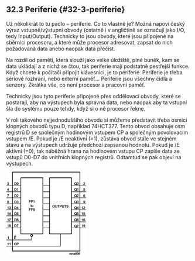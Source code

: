 ## 32.3 Periferie {#32-3-periferie}

Už několikrát to tu padlo – periferie. Co to vlastně je? Možná napoví český výraz vstupně/výstupní obvody (ostatně i v angličtině se označují jako I/O, tedy Input/Output). Technicky to jsou obvody, které jsou připojené na sběrnici procesoru, a které může procesor adresovat, zapsat do nich požadovaná data anebo naopak data přečíst.

Na rozdíl od paměti, která slouží jako velké úložiště, plné buněk, kam se data ukládají a z nichž se čtou, tak periferie mají podstatně pestřejší funkce. Když chcete k počítači připojit klávesnici, je to periferie. Periferie je třeba sériové rozhraní, nebo externí paměť… Periferie jsou všechny čidla a senzory. Zkrátka vše, co není procesor a pracovní paměť.

Technicky jsou tyto periferie připojené přes oddělovací obvody, které se postarají, aby na výstupech byla správná data, nebo naopak aby ta vstupní šla do systému pouze tehdy, když si o ně procesor řekne.

V roli takového nejjednoduššího obvodu si můžeme představit třeba osmici klopných obvodů typu D, například 74HCT377\. Tento obvod obsahuje osm registrů D se společným hodinovým vstupem CP a společným povolovacím vstupem /E. Pokud je /E neaktivní (=1), zůstává obvod stále ve stejném stavu a na výstupech udržuje předchozí zapsanou hodnotu. Pokud je /E aktivní (=0), tak náběžná hrana na hodinovém vstupu CP zapíše data ze vstupů D0-D7 do vnitřních klopných registrů. Odtamtud se pak objeví na výstupech.

![359-1.png](images/000011.png)